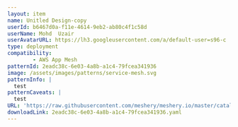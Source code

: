 ```yaml
---
layout: item
name: Unitled Design-copy
userId: b6467d0a-f11e-4614-9eb2-ab80c4f1c58d
userName: Mohd  Uzair
userAvatarURL: https://lh3.googleusercontent.com/a/default-user=s96-c
type: deployment
compatibility: 
        - AWS App Mesh
patternId: 2eadc38c-6e03-4a8b-a1c4-79fcea341936
image: /assets/images/patterns/service-mesh.svg
patternInfo: |
  test
patternCaveats: |
  test
URL: 'https://raw.githubusercontent.com/meshery/meshery.io/master/catalog/2eadc38c-6e03-4a8b-a1c4-79fcea341936.yaml'
downloadLink: 2eadc38c-6e03-4a8b-a1c4-79fcea341936.yaml
---
```


